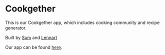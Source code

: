 # Cookgether

This is our Cookgether app, which includes cooking community and recipe generator.



Built by [Sum]() and [Lennart](https://github.com/okamanhog)

Our app can be found [here](https://cookgether.streamlit.app).